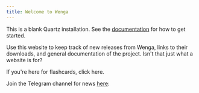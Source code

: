 ```yaml
---
title: Welcome to Wenga
---
```


This is a blank Quartz installation.
See the [documentation](https://quartz.jzhao.xyz) for how to get started.

Use this website to keep track of new releases from Wenga, links to their downloads, and general documentation of the project. Isn't that just what a website is for?

If you're here for flashcards, click here.

Join the Telegram channel for news [here](https://t.me/wengakrd):